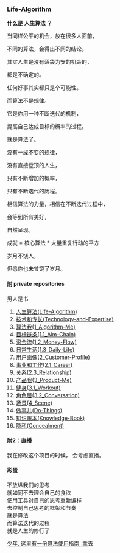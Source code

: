﻿### Life-Algorithm
<!-- 自我管理的一种手段 -->
<!-- 自我数据的存储 -->
<!-- 爱自己 -->
<!-- 小的改进 -->

**什么是 人生算法 ？**

当同样公平的机会，放在很多人面前，

不同的算法，会得出不同的结论。

其实人生是没有落袋为安的机会的，  

都是不确定的。

任何好事其实都只是个可能性。

而算法不是规律。  

它是你用一种不断迭代的机制，  

提高自己达成目标的概率的过程。  

就是算法了。  

没有一成不变的规律，

没有直接登顶的人生，

只有不断增加的概率，

只有不断迭代的历程。

相信算法的力量，相信在不断迭代过程中，

会等到所有美好，

自然呈现。

成就 = 核心算法 * 大量重复行动的平方

岁月不饶人，

但愿你也未曾饶了岁月。

#### 附 **private repositories**
男人是书  
1. [人生算法(Life-Algorithm)](https://github.com/xieqiupeng/Life-Algorithm)
1. [技术和专长(Technology-and-Expertise)](https://github.com/xieqiupeng/Technology-and-Expertise)
1. [算法我(1_Algorithm-Me)](https://github.com/xieqiupeng/1_Algorithm-Me)
1. [目标链条(1.1_Aim-Chain)](https://github.com/xieqiupeng/Aim-Chain)
1. [资金流(1.2_Money-Flow)](https://github.com/xieqiupeng/Money-Flow)
1. [日常生活(1.3_Daily-Life)](https://github.com/xieqiupeng/Daily-Life)
1. [用户画像(2_Customer-Profile)](https://github.com/xieqiupeng/Career)
1. [事业和工作(2.1_Career)](https://github.com/xieqiupeng/Career)
1. [关系(2.3_Relationship)](https://github.com/xieqiupeng/Relationship)
1. [产品我(3_Product-Me)](https://github.com/xieqiupeng/3_Product-Me)
1. [健身(3.1_Workout)](https://github.com/xieqiupeng/Workout)
1. [角色层(3.2_Conversation)](https://github.com/xieqiupeng/Workout)
1. [场景(4_Scene)](https://github.com/xieqiupeng/4_Scene)
1. [做事儿(Do-Things)](https://github.com/xieqiupeng/Concealment)
1. [知识账本(Knowledge-Book)](https://github.com/xieqiupeng/Knowledge-Book)
1. [隐私(Concealment)](https://github.com/xieqiupeng/Concealment)

#### 附2：直播
我在修改这个项目的时候，
会考虑直播。

#### 彩蛋
不放纵我们的思考  
就如同不去理会自己的食欲  
使用工具对自己的思考重新编程  
去控制自己思考的框架和节奏  
就是算法  
而算法迭代的过程  
就是人生的修行了  

[少年, 这里有一份算法使用指南, 拿去]()
